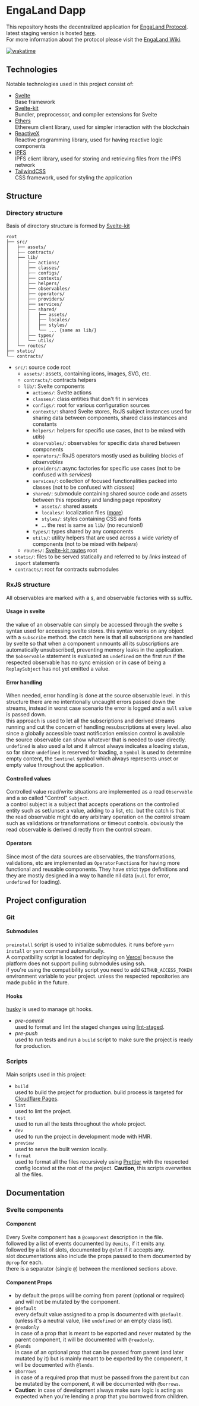 # EngaLand Dapp

This repository hosts the decentralized application for [EngaLand Protocol](https://enga-land-landing.pages.dev/).  
latest staging version is hosted [here](https://staging.enga-land-dapp.pages.dev/).  
For more information about the protocol please visit the [EngaLand Wiki](https://mehdizarei.gitbook.io/enga-land/).

[![wakatime](https://wakatime.com/badge/user/5e4f5ed0-dd2e-4204-b88b-ee84d3aad996/project/f5ccbf8f-29bb-4c1c-88c5-cfee579afc19.svg)](https://wakatime.com/badge/user/5e4f5ed0-dd2e-4204-b88b-ee84d3aad996/project/f5ccbf8f-29bb-4c1c-88c5-cfee579afc19)

## Technologies

Notable technologies used in this project consist of:

- [Svelte](https://svelte.dev)  
   Base framework
- [Svelte-kit](https://kit.svelte.dev)  
   Bundler, preprocessor, and compiler extensions for Svelte
- [Ethers](https://docs.ethers.io/v5/)  
   Ethereum client library, used for simpler interaction with the blockchain
- [ReactiveX](https://rxjs.dev)  
   Reactive programming library, used for having reactive logic components
- [IPFS](https://js.ipfs.io)  
   IPFS client library, used for storing and retrieving files from the IPFS network
- [TailwindCSS](https://tailwindcss.com)  
   CSS framework, used for styling the application

## Structure

### Directory structure

Basis of directory structure is formed by [Svelte-kit](https://kit.svelte.dev)

```
root
├── src/
│   ├── assets/
│   ├── contracts/
│   ├── lib/
│   │   ├── actions/
│   │   ├── classes/
│   │   ├── configs/
│   │   ├── contexts/
│   │   ├── helpers/
│   │   ├── observables/
│   │   ├── operators/
│   │   ├── providers/
│   │   ├── services/
│   │   ├── shared/
│   │   │   ├── assets/
│   │   │   ├── locales/
│   │   │   ├── styles/
│   │   │   └── ... {same as lib/}
│   │   ├── types/
│   │   └── utils/
│   └── routes/
├── static/
└── contracts/
```

- `src/`: source code root
  - `assets/`: assets, containing icons, images, SVG, etc.
  - `contracts/`: contracts helpers
  - `lib/`: Svelte components
    - `actions/`: Svelte actions
    - `classes/`: class entities that don't fit in services
    - `configs/`: root for various configuration sources
    - `contexts/`: shared Svelte stores, RxJS subject instances used for sharing data between components, shared class instances and constants
    - `helpers/`: helpers for specific use cases, (not to be mixed with _utils_)
    - `observables/`: observables for specific data shared between components
    - `operators/`: RxJS operators mostly used as building blocks of _observables_
    - `providers/`: async factories for specific use cases (not to be confused with _services_)
    - `services/`: collection of focused functionalities packed into classes (not to be confused with _classes_)
    - `shared/`: submodule containing shared source code and assets between this repository and landing page repository
      - `assets/`: shared assets
      - `locales/`: localization files ([more](src/lib/shared/locales/README.md))
      - `styles/`: styles containing CSS and fonts
      - ... the rest is same as `lib/` (no recursion!)
    - `types/`: types shared by any components
    - `utils/`: utility helpers that are used across a wide variety of components (not to be mixed with _helpers_)
  - `routes/`: [Svelte-kit routes](https://kit.svelte.dev/docs/routing) root
- `static/`: files to be served statically and referred to by _links_ instead of `import` statements
- `contracts/`: root for contracts submodules

### RxJS structure

All observables are marked with a `$`, and observable factories with `$$` suffix.

#### Usage in svelte

the value of an observable can simply be accessed through the svelte `$` syntax used for accessing svelte stores. this syntax works on any object with a `subscribe` method. the catch here is that all subscriptions are handled by svelte so that when a component unmounts all its subscriptions are automatically unsubscribed, preventing memory leaks in the application.  
the `$observable` statement is evaluated as `undefined` on the first run if the respected observable has no sync emission or in case of being a `ReplaySubject` has not yet emitted a value.

#### Error handling

When needed, error handling is done at the source observable level. in this structure there are no intentionally uncaught errors passed down the streams, instead in worst case scenario the error is logged and a `null` value is passed down.  
this approach is used to let all the subscriptions and derived streams running and cut the concern of handling resubscriptions at every level. also since a globally accessible toast notification emission control is available the source observable can show whatever that is needed to user directly.  
`undefined` is also used a lot and it almost always indicates a loading status, so far since `undefined` is reserved for loading, a `Symbol` is used to determine empty content, the `Sentinel` symbol which always represents unset or empty value throughout the application.

#### Controlled values

Controlled value read/write situations are implemented as a read `Observable` and a so called "Control" `Subject`.  
a control subject is a subject that accepts operations on the controlled entity such as set/unset a value, adding to a list, etc. but the catch is that the read observable might do any arbitrary operation on the control stream such as validations or transformations or timeout controls. obviously the read observable is derived directly from the control stream.

#### Operators

Since most of the data sources are observables, the transformations, validations, etc are implemented as `OperatorFunction`s for having more functional and reusable components. They have strict type definitions and they are mostly designed in a way to handle nil data (`null` for error, `undefined` for loading).

## Project configuration

### Git

#### Submodules

`preinstall` script is used to initialize submodules. it runs before `yarn install` or `yarn` command automatically.  
A compatibility script is located for deploying on [Vercel](http://vercel.com) because the platform does not support pulling submodules using ssh.  
if you're using the compatibility script you need to add `GITHUB_ACCESS_TOKEN` environment variable to your project. unless the respected repositories are made public in the future.

#### Hooks

[husky](https://github.com/typicode/husky) is used to manage git hooks.

- _pre-commit_  
  used to format and lint the staged changes using [lint-staged](https://github.com/okonet/lint-staged).
- _pre-push_  
  used to run tests and run a `build` script to make sure the project is ready for production.

### Scripts

Main scripts used in this project:

- `build`  
  used to build the project for production. build process is targeted for [Cloudflare Pages](https://pages.cloudflare.com).
- `lint`  
  used to lint the project.
- `test`  
  used to run all the tests throughout the whole project.
- `dev`  
  used to run the project in development mode with HMR.
- `preview`  
  used to serve the built version locally.
- `format`  
  used to format all the files recursively using [Prettier](https://prettier.io) with the respected config located at the root of the project. **Caution**, this scripts overwrites all the files.

## Documentation

### Svelte components

#### Component

Every Svelte component has a `@component` description in the file.  
followed by a list of events documented by `@emits`, if it emits any.  
followed by a list of slots, documented by `@slot` if it accepts any.  
slot documentations also include the props passed to them documented by `@prop` for each.  
there is a separator (single `@`) between the mentioned sections above.

#### Component Props

- by default the props will be coming from parent (optional or required) and will not be mutated by the component.
- `@default`  
  every default value assigned to a prop is documented with `@default`. (unless it's a neutral value, like `undefined` or an empty class list).
- `@readonly`  
  in case of a prop that is meant to be exported and never mutated by the parent component, it will be documented with `@readonly`.
- `@lends`  
  in case of an optional prop that can be passed from parent (and later mutated by it) but is mainly meant to be exported by the component, it will be documented with `@lends`.
- `@borrows`  
  in case of a required prop that must be passed from the parent but can be mutated by the component, it will be documented with `@borrows`.
- **Caution**: in case of development always make sure logic is acting as expected when you're lending a prop that you borrowed from children.
